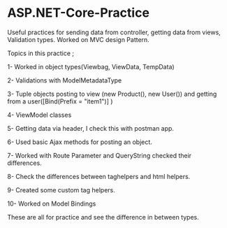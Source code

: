 # ASP.NET-Core-Practice
Useful practices for sending data from controller, getting data from views, Validation types. Worked on MVC design Pattern.

Topics in this practice ;

1- Worked in object types(Viewbag, ViewData, TempData)

2- Validations with ModelMetadataType 

3- Tuple objects posting to view (new Product(), new User()) 
    and getting from a user([Bind(Prefix = "item1")] )
    
4- ViewModel classes 

5- Getting data via header, I check this with postman app.

6- Used basic Ajax methods for posting an object.

7- Worked with Route Parameter and QueryString checked their differences.

8- Check the differences between taghelpers and html helpers.

9- Created some custom tag helpers. 

10- Worked on Model Bindings

These are all for practice and see the difference in between types.
